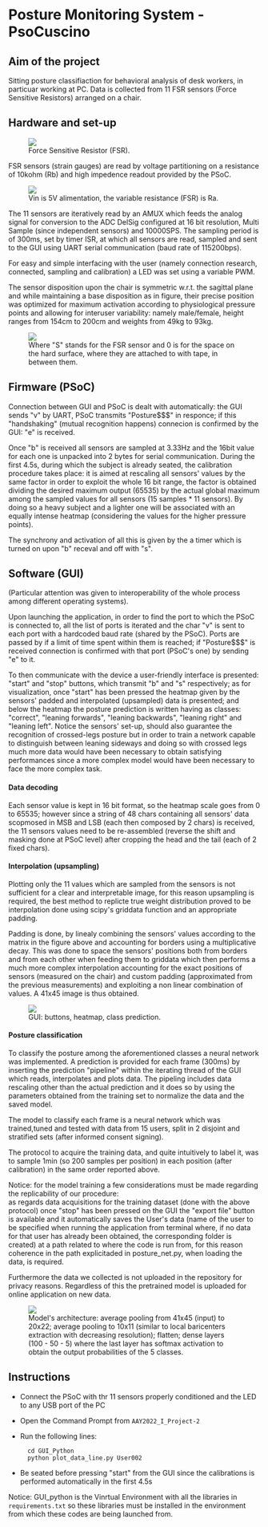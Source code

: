 # Posture Monitoring System - PsoCuscino





## Aim of the project



Sitting posture classifiaction for behavioral analysis of desk workers, in particuar working at PC. Data is collected from 11 FSR sensors (Force Sensitive Resistors) arranged on a chair.





## Hardware and set-up
<figure>

<img src="Images_Readme/FSR.jpg"/>

<figcaption>Force Sensitive Resistor (FSR).</figcaption>

</figure>


FSR sensors (strain gauges) are read by voltage partitioning on a resistance of 10kohm (Rb) and high impedence readout provided by the PSoC.


<figure>

<img src="Images_Readme/PartitorediTensione.png"/>

<figcaption>Vin is 5V alimentation, the variable resistance (FSR) is Ra.</figcaption>

</figure>

The 11 sensors are iteratively read by an AMUX which feeds the analog signal for conversion to the ADC DelSig configured at 16 bit resolution, Multi Sample (since independent sensors) and 10000SPS. The sampling period is of 300ms, set by timer ISR, at which all sensors are read, sampled and sent to the GUI using UART serial communication (baud rate of 115200bps).

For easy and simple interfacing with the user (namely connection research, connected, sampling and calibration) a LED was set using a variable PWM. 

The sensor disposition upon the chair is symmetric w.r.t. the sagittal plane and while maintaining a base disposition as in figure, their precise position was optimized for maximum activation according to physiological pressure points and allowing for interuser variability: namely male/female, height ranges from 154cm to 200cm and weights from 49kg to 93kg.

<figure>

<img src="Images_Readme/MatricediFSR.png"/>

<figcaption>Where "S" stands for the FSR sensor and 0 is for the space on the hard surface, where they are attached to with tape, in between them.</figcaption>

</figure>

## Firmware (PSoC)

Connection between GUI and PSoC is dealt with automatically: the GUI sends "v" by UART, PSoC transmits "Posture$$$" in responce; if this "handshaking" (mutual recognition happens) connecion is confirmed by the GUI: "e" is received.

Once "b" is received all sensors are sampled at 3.33Hz and the 16bit value for each one is unpacked into 2 bytes for serial communication. During the first 4.5s, during which the subject is already seated, the calibration procedure takes place: it is aimed at rescaling all sensors' values by the same factor in order to exploit the whole 16 bit range, the factor is obtained dividing the desired maximum output (65535) by the actual global maximum among the sampled values for all sensors (15 samples * 11 sensors). By doing so a heavy subject and a lighter one will be associated with an equally intense heatmap (considering the values for the higher pressure points).

The synchrony and activation of all this is given by the a timer which is turned on upon "b" receval and off with "s".




## Software (GUI)
(Particular attention was given to interoperability of the whole process among different operating systems).

Upon launching the application, in order to find the port to which the PSoC is connected to, all the list of ports is iterated and the char "v" is sent to each port with a hardcoded baud rate (shared by the PSoC). Ports are passed by if a limit of time spent within them is reached; if "Posture$$$" is received connection is confirmed with that port (PSoC's one) by sending "e" to it.

To then communicate with the device a user-friendly interface is presented: "start" and "stop" buttons, which transmit "b" and "s" respectively; as for visualization, once "start" has been pressed the heatmap given by the sensors' padded and interpolated (upsampled) data is presented; and below the heatmap the posture prediction is written having as classes: "correct", "leaning forwards", "leaning backwards", "leaning right" and "leaning left". Notice the sensors' set-up, should also guarantee the recognition of crossed-legs posture but in order to train a network capable to distinguish between leaning sideways and doing so with crossed legs much more data would have been necessary to obtain satisfying performances since a more complex model would have been necessary to face the more complex task.
#### Data decoding
Each sensor value is kept in 16 bit format, so the heatmap scale goes from 0 to 65535; however since a string of 48 chars containing all sensors' data scopmosed in MSB and LSB (each then composed by 2 chars) is received, the 11 sensors values need to be re-assembled (reverse the shift and masking done at PSoC level) after cropping the head and the tail (each of 2 fixed chars).
#### Interpolation (upsampling)
Plotting only the 11 values which are sampled from the sensors is not sufficient for a clear and interpretable image, for this reason upsampling is required, the best method to replicte true weight distribution proved to be interpolation done using scipy's griddata function and an appropriate padding.

Padding is done, by linealy combining the sensors' values according to the matrix in the figure above and accounting for borders using a multiplicative decay. This was done to space the sensors' positions both from borders and from each other when feeding them to griddata which then performs a much more complex interpolation accounting for the exact positions of sensors (measured on the chair) and custom padding  (approximated from the previous measurements) and exploiting a non linear combination of values. A 41x45 image is thus obtained.

<figure>

<img src="Images_Readme/Heatmap.png"/>

<figcaption>GUI: buttons, heatmap, class prediction.</figcaption>

</figure>

#### Posture classification
To classify the posture among the aforementioned classes a neural network was implemented. A prediction is provided for each frame (300ms) by inserting the prediction "pipeline" within the iterating thread of the GUI which reads, interpolates and plots data. The pipeling includes data rescaling other than the actual prediction and it does so by using the parameters obtained from the training set to normalize the data and the saved model.

The model to classify each frame is a neural network which was trained,tuned and tested with data from 15 users, split in 2 disjoint and stratified sets (after informed consent signing).

The protocol to acquire the training data, and quite intuitively to label it, was to sample 1min (so 200 samples per position) in each position (after calibration) in the same order reported above.


Notice: for the model training a few considerations must be made regarding the replicability of our procedure:\
as regards data acquisitions for the training dataset (done with the above protocol) once "stop" has been pressed on the GUI the "export file" button is available and it automatically saves the User's data (name of the user to be specified when running the application from terminal where, if no data for that user has already been obtained, the corresponding folder is created) at a path related to where the code is run from, for this reason coherence in the path explicitaded in posture_net.py, when loading the data, is required.

Furthermore the data we collected is not uploaded in the repository for privacy reasons.
Regardless of this the pretrained model is uploaded for online application on new data.

<figure>

<img src="Images_Readme/model.png"/>

<figcaption>Model's architecture: average pooling from 41x45 (input) to 20x22; average pooling to 10x11 (similar to local baricenters extraction with decreasing resolution); flatten; dense layers (100 - 50 - 5) where the last layer has softmax activation to obtain the output probabilities of the 5 classes.</figcaption>

</figure>

## Instructions
* Connect the PSoC with thr 11 sensors properly conditioned and the LED to any USB port of the PC 
* Open the Command Prompt from `AAY2022_I_Project-2`
* Run the following lines:

        cd GUI_Python
        python plot_data_line.py User002

* Be seated before pressing "start" from the GUI since the calibrations is performed automatically in the first 4.5s

Notice: GUI_python is the Vinrtual Environment with all the libraries in `requirements.txt` so these libraries must be installed in the environment from which these codes are being launched from.

